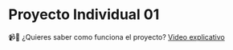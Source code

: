 # Proyecto Individual 01

📹🔴 ¿Quieres saber como funciona el proyecto?
[Video explicativo](https://www.youtube.com/watch?v=FR_3CNE1L_A)
